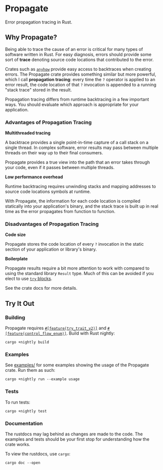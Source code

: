 # Propagate

Error propagation tracing in Rust.



## Why Propagate?

Being able to trace the cause of an error is critical for many types of
software written in Rust. For easy diagnosis, errors should provide some
sort of **trace** denoting source code locations that contributed to the
error.

Crates such as [`anyhow`][anyhow] provide easy access to backtraces when
creating errors. The Propagate crate provides something similar but more
powerful, which I call **propagation tracing**:
every time the `?` operator is applied to an error result, the code location
of that `?` invocation is appended to a running "stack trace" stored in the
result.

Propagation tracing differs from runtime backtracing in a few important
ways. You should evaluate which approach is appropriate for your
application.

[anyhow]: https://docs.rs/anyhow/latest/anyhow/

### Advantages of Propagation Tracing

**Multithreaded tracing**

A backtrace provides a single point-in-time capture of a call stack on a
single thread. In complex software, error results may pass between multiple
threads on their way up to their final consumers.

Propagate provides a true view into the path that an error takes
through your code, even if it passes between multiple threads.

**Low performance overhead**

Runtime backtracing requires unwinding stacks and mapping addresses to
source code locations symbols at runtime.

With Propagate, the information for each code location is compiled statically
into your application's binary, and the stack trace is built up in real time as
the error propagates from function to function.

### Disadvantages of Propagation Tracing

**Code size**

Propagate stores the code location of every `?` invocation in the static
section of your application or library's binary.

**Boilerplate**

Propagate results require a bit more attention to work with compared to using
the standard library `Result` type. Much of this can be avoided if you elect to
use [`try` blocks][try blocks].

See the crate docs for more details.

[try blocks]: https://doc.rust-lang.org/beta/unstable-book/language-features/try-blocks.html



## Try It Out

### Building

Propagate requires [`#[feature(try_trait_v2)]`][try] and
[`#[feature(control_flow_enum)]`][control]. Build with Rust nightly:

```
cargo +nightly build
```

[try]: https://github.com/rust-lang/rust/issues/84277
[control]: https://github.com/rust-lang/rust/issues/75744

### Examples

See [examples/](examples/) for some examples showing the usage of the
Propagate crate. Run them as such:

```
cargo +nightly run --example usage
```

### Tests

To run tests:

```
cargo +nightly test
```

### Documentation

The rustdocs may lag behind as changes are made to the code. The examples and
tests should be your first stop for understanding how the crate works.

To view the rustdocs, use `cargo`:

```
cargo doc --open
```